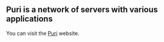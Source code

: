 ## Puri is a network of servers with various applications

You can visit the <a target="_blank" rel="noopener noreferrer" href="http://puri.zone">Puri</a> website.
